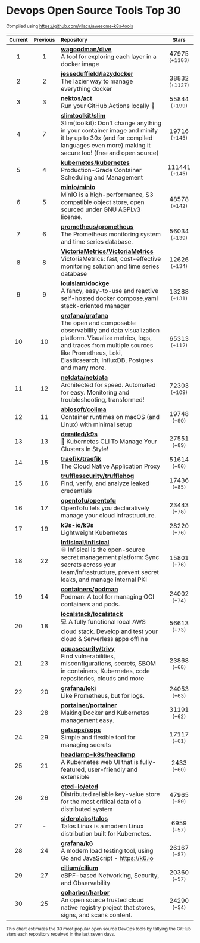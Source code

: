 # Devops Open Source Tools Top 30
<sup>Compiled using https://github.com/vilaca/awesome-k8s-tools</sup>
<div align="center">

|<sub>Current</sub>|<sub>Previous</sub>|<sub>Repository</sub>|<sub>Stars</sub>|
|:---:|:---:|:---|:---:|
|1|1|[**wagoodman/dive**](https://github.com/wagoodman/dive)<br/>A tool for exploring each layer in a docker image|47975 <sup>(+1183)</sup>|
|2|2|[**jesseduffield/lazydocker**](https://github.com/jesseduffield/lazydocker)<br/>The lazier way to manage everything docker|38832 <sup>(+1127)</sup>|
|3|3|[**nektos/act**](https://github.com/nektos/act)<br/>Run your GitHub Actions locally 🚀|55844 <sup>(+199)</sup>|
|4|7|[**slimtoolkit/slim**](https://github.com/slimtoolkit/slim)<br/>Slim(toolkit): Don't change anything in your container image and minify it by up to 30x (and for compiled languages even more) making it secure too! (free and open source)|19716 <sup>(+145)</sup>|
|5|4|[**kubernetes/kubernetes**](https://github.com/kubernetes/kubernetes)<br/>Production-Grade Container Scheduling and Management|111441 <sup>(+145)</sup>|
|6|5|[**minio/minio**](https://github.com/minio/minio)<br/>MinIO is a high-performance, S3 compatible object store, open sourced under GNU AGPLv3 license.|48578 <sup>(+142)</sup>|
|7|6|[**prometheus/prometheus**](https://github.com/prometheus/prometheus)<br/>The Prometheus monitoring system and time series database.|56034 <sup>(+139)</sup>|
|8|8|[**VictoriaMetrics/VictoriaMetrics**](https://github.com/VictoriaMetrics/VictoriaMetrics)<br/>VictoriaMetrics: fast, cost-effective monitoring solution and time series database|12626 <sup>(+134)</sup>|
|9|9|[**louislam/dockge**](https://github.com/louislam/dockge)<br/>A fancy, easy-to-use and reactive self-hosted docker compose.yaml stack-oriented manager|13288 <sup>(+131)</sup>|
|10|10|[**grafana/grafana**](https://github.com/grafana/grafana)<br/>The open and composable observability and data visualization platform. Visualize metrics, logs, and traces from multiple sources like Prometheus, Loki, Elasticsearch, InfluxDB, Postgres and many more. |65313 <sup>(+112)</sup>|
|11|12|[**netdata/netdata**](https://github.com/netdata/netdata)<br/>Architected for speed. Automated for easy. Monitoring and troubleshooting, transformed!|72303 <sup>(+109)</sup>|
|12|11|[**abiosoft/colima**](https://github.com/abiosoft/colima)<br/>Container runtimes on macOS (and Linux) with minimal setup|19748 <sup>(+90)</sup>|
|13|13|[**derailed/k9s**](https://github.com/derailed/k9s)<br/>🐶 Kubernetes CLI To Manage Your Clusters In Style!|27551 <sup>(+89)</sup>|
|14|15|[**traefik/traefik**](https://github.com/traefik/traefik)<br/>The Cloud Native Application Proxy|51614 <sup>(+86)</sup>|
|15|16|[**trufflesecurity/trufflehog**](https://github.com/trufflesecurity/trufflehog)<br/>Find, verify, and analyze leaked credentials|17436 <sup>(+85)</sup>|
|16|17|[**opentofu/opentofu**](https://github.com/opentofu/opentofu)<br/>OpenTofu lets you declaratively manage your cloud infrastructure.|23443 <sup>(+78)</sup>|
|17|19|[**k3s-io/k3s**](https://github.com/k3s-io/k3s)<br/>Lightweight Kubernetes|28220 <sup>(+76)</sup>|
|18|22|[**Infisical/infisical**](https://github.com/Infisical/infisical)<br/>♾ Infisical is the open-source secret management platform: Sync secrets across your team/infrastructure, prevent secret leaks, and manage internal PKI|15801 <sup>(+76)</sup>|
|19|14|[**containers/podman**](https://github.com/containers/podman)<br/>Podman: A tool for managing OCI containers and pods.|24002 <sup>(+74)</sup>|
|20|18|[**localstack/localstack**](https://github.com/localstack/localstack)<br/>💻 A fully functional local AWS cloud stack. Develop and test your cloud & Serverless apps offline|56613 <sup>(+73)</sup>|
|21|23|[**aquasecurity/trivy**](https://github.com/aquasecurity/trivy)<br/>Find vulnerabilities, misconfigurations, secrets, SBOM in containers, Kubernetes, code repositories, clouds and more|23868 <sup>(+68)</sup>|
|22|20|[**grafana/loki**](https://github.com/grafana/loki)<br/>Like Prometheus, but for logs.|24053 <sup>(+63)</sup>|
|23|28|[**portainer/portainer**](https://github.com/portainer/portainer)<br/>Making Docker and Kubernetes management easy.|31191 <sup>(+62)</sup>|
|24|29|[**getsops/sops**](https://github.com/getsops/sops)<br/>Simple and flexible tool for managing secrets|17117 <sup>(+61)</sup>|
|25|21|[**headlamp-k8s/headlamp**](https://github.com/headlamp-k8s/headlamp)<br/>A Kubernetes web UI that is fully-featured, user-friendly and extensible|2433 <sup>(+60)</sup>|
|26|26|[**etcd-io/etcd**](https://github.com/etcd-io/etcd)<br/>Distributed reliable key-value store for the most critical data of a distributed system|47965 <sup>(+59)</sup>|
|27|-|[**siderolabs/talos**](https://github.com/siderolabs/talos)<br/>Talos Linux is a modern Linux distribution built for Kubernetes.|6959 <sup>(+57)</sup>|
|28|24|[**grafana/k6**](https://github.com/grafana/k6)<br/>A modern load testing tool, using Go and JavaScript - https://k6.io|26167 <sup>(+57)</sup>|
|29|27|[**cilium/cilium**](https://github.com/cilium/cilium)<br/>eBPF-based Networking, Security, and Observability|20360 <sup>(+57)</sup>|
|30|25|[**goharbor/harbor**](https://github.com/goharbor/harbor)<br/>An open source trusted cloud native registry project that stores, signs, and scans content.|24290 <sup>(+54)</sup>|


</div>

<sub>This chart estimates the 30 most popular open source DevOps tools by tallying the GitHub stars each repository received in the last seven days.</sub>
